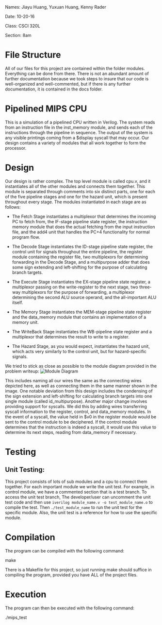 Names: Jiayu Huang, Yuxuan Huang, Kenny Rader

Date: 10-20-16

Class: CSCI 320L

Section: 8am

# File Structure
All of our files for this project are contained within the folder modules. Everything
can be done from there. There is not an abundant amount of further documentation
because we took steps to insure that our code is well-organized and well-commented,
but if there is any further documentation, it is contained in the docs folder.

# Pipelined MIPS CPU
This is a simulation of a pipelined CPU written in Verilog. The system reads from
an instruction file in the inst_memory module, and sends each of the instructions
through the pipeline in sequence. The output of the system is any visible printings
coming from a $display syscall that may occur. Our design contains a variety of
modules that all work together to form the processor.

# Design
Our design is rather complex. The top level module is called cpu.v, and it
instantiates all of the other modules and connects them together. This module is
separated through comments into six distinct parts, one for each of the five
pipeline stages and one for the hazard unit, which is present throughout every
stage. The modules instantiated in each stage are as follows:

* The Fetch Stage instantiates a multiplexor that determines the incoming PC to
fetch from, the IF-stage pipeline state register, the instruction memory module
that does the actual fetching from the input instruction file, and the add4 unit
that handles the PC+4 functionality for normal program flow.

* The Decode Stage instantiates the ID-stage pipeline state register, the control
unit for signals throughout the entire pipeline, the register module containing
the register file, two multiplexors for determining forwarding in the Decode Stage,
and a multipurpose adder that does some sign extending and left-shifting for the
purpose of calculating branch targets.

* The Execute Stage instantiates the EX-stage pipeline state register, a multiplexor
passing on the write-register to the next stage, two three-way multiplexors for
the purpose of forwarding, a multiplexor determining the second ALU source operand,
and the all-important ALU itself.

* The Memory Stage instantiates the MEM-stage pipeline state register and the
data_memory module that contains an implementation of a memory unit.

* The WriteBack Stage instantiates the WB-pipeline state register and a multiplexor
that determines the result to write to a register.

* The Hazard Stage, as you would expect, instantiates the hazard unit, which acts
very similarly to the control unit, but for hazard-specific signals.

We tried to stick as close as possible to the module diagram provided in the
problem writeup:
![Module Diagram](https://www.eg.bucknell.edu/~csci320/2016-fall/wp-content/uploads/2015/09/harris_pipeline_mips.png)

This includes naming all our wires the same as the connecting wires depicted here,
as well as connecting them in the same manner shown in the image. One notable
deviation from this design includes the condensing of the sign extension and
left-shifting for calculating branch targets into one single module (called
id_multipurpose). Another major change involves providing support for syscalls.
We did this by adding wires transferring syscall information to the register, control,
and data_memory modules. In the event of a syscall, the value held in $v0 in the
register module would be sent to the control module to be deciphered. If the control
module determines that the instruction is indeed a syscall, it would use this value
to determine its next steps, reading from data_memory if necessary.

# Testing
## Unit Testing:
This project consists of lots of sub modules and a cpu to connect them together. For each important module we write the unit test.
For example, in control module, we have a commented section that is a test branch. To access the unit test branch, 
The developer/user can uncomment the unit test code and then use `iverilog module_name.v -o test_module_name.o` to compile the test.
Then `./test_module_name` to run the unit test for the specific module. Also, the unit test is a reference for how to use the specific module.


# Compilation
The program can be compiled with the following command:

make

There is a Makefile for this project, so just running make should suffice in compiling
the program, provided you have ALL of the project files.

# Execution
The program can then be executed with the following command:

./mips_test